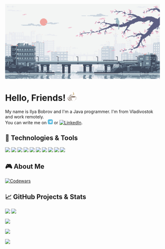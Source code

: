 <!-- Original here https://github.com/MartinHeinz/MartinHeinz -->

[![Header](/header.gif "Header")](https://github.com/ibobrov)

# Hello, Friends! <img src="https://raw.githubusercontent.com/ibobrov/ibobrov/main/cofe.gif" width="30px" height="30px">

My name is Ilya Bobrov and I'm a Java programmer. I'm from Vladivostok and work remotely.<br>
You can write me on  [![Telegram][2.2]][2] or [![LinkedIn][1.1]][1].

## 🔧 Technologies & Tools
![](https://img.shields.io/badge/OS-Ubuntu-informational?style=flat&logo=ubuntu&logoColor=efb8cc&color=e4e4e4)
![](https://img.shields.io/badge/Editor-IntelliJ_IDEA-informational?style=flat&logo=intellij-idea&logoColor=efb8cc&color=e4e4e4)
![](https://img.shields.io/badge/Code-Java-informational?style=flat&logo=openjdk&logoColor=efb8cc&color=e4e4e4)
![](https://img.shields.io/badge/Code-Spring-informational?style=flat&logo=spring&logoColor=efb8cc&color=e4e4e4)
![](https://img.shields.io/badge/Code-Hibernate-informational?style=flat&logo=hibernate&logoColor=efb8cc&color=e4e4e4)
![](https://img.shields.io/badge/Tools-Maven-informational?style=flat&logo=apache-maven&logoColor=efb8cc&color=e4e4e4)
![](https://img.shields.io/badge/Tools-PostgreSQL-informational?style=flat&logo=postgresql&logoColor=efb8cc&color=e4e4e4)
![](https://img.shields.io/badge/DevOps-Docker-informational?style=flat&logo=docker&logoColor=efb8cc&color=e4e4e4)
![](https://img.shields.io/badge/Front-TypeScript-informational?style=flat&logo=typescript&logoColor=efb8cc&color=e4e4e4)
![](https://img.shields.io/badge/Front-Angular-informational?style=flat&logo=angular&logoColor=efb8cc&color=e4e4e4)

## 🎮 About Me
[![Codewars](https://www.codewars.com/users/ibobrov/badges/large?theme=light )](https://www.codewars.com/users/ibobrov)

## &#x1f4c8; GitHub Projects & Stats

[![](https://github-readme-stats.vercel.app/api?username=ibobrov&show_icons=true&line_height=27&count_private=true&title_color=3c7ebb&text_color=515151&icon_color=b92f20&bg_color=e4e4e4)]()
[![](https://github-readme-stats.vercel.app/api/top-langs/?username=ibobrov&hide=html,tex&title_color=3c7ebb&text_color=515151&icon_color=b92f20&bg_color=e4e4e4&langs_count=3)]()

>

[![](https://github-readme-stats.vercel.app/api/pin/?username=ibobrov&repo=cars&title_color=3c7ebb&text_color=515151&icon_color=b92f20&bg_color=e4e4e4)](https://github.com/ibobrov/cars)

>

[![](https://github-readme-stats.vercel.app/api/pin/?username=ibobrov&repo=cinema&title_color=3c7ebb&text_color=515151&icon_color=b92f20&bg_color=e4e4e4)](https://github.com/ibobrov/cinema)

>

[![](https://github-readme-stats.vercel.app/api/pin/?username=ibobrov&repo=test&title_color=3c7ebb&text_color=515151&icon_color=b92f20&bg_color=e4e4e4)](https://github.com/ibobrov/test)

<!-- links -->
[1.1]: https://raw.githubusercontent.com/MartinHeinz/MartinHeinz/master/linkedin-3-16.png (LinkedIn icon without padding)
[1]: https://www.linkedin.com/in/ilya-bobrov-75b42b151

[2.2]: https://raw.githubusercontent.com/ibobrov/ibobrov/main/tg_icon.png (Telegram icon without padding)
[2]: https://t.me/coderilya
